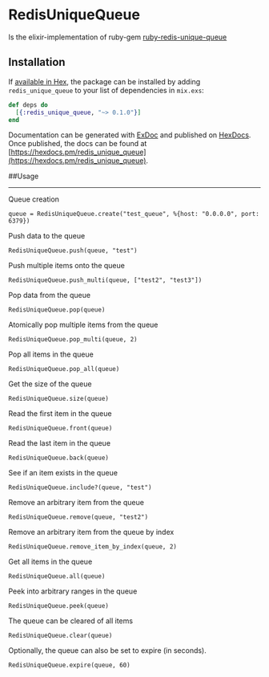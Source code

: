# RedisUniqueQueue

Is the elixir-implementation of ruby-gem [ruby-redis-unique-queue](https://github.com/MishaConway/ruby-redis-unique-queue)

## Installation

If [available in Hex](https://hex.pm/docs/publish), the package can be installed
by adding `redis_unique_queue` to your list of dependencies in `mix.exs`:

```elixir
def deps do
  [{:redis_unique_queue, "~> 0.1.0"}]
end
```

Documentation can be generated with [ExDoc](https://github.com/elixir-lang/ex_doc)
and published on [HexDocs](https://hexdocs.pm). Once published, the docs can
be found at [https://hexdocs.pm/redis_unique_queue](https://hexdocs.pm/redis_unique_queue).

##Usage
___
Queue creation

    queue = RedisUniqueQueue.create("test_queue", %{host: "0.0.0.0", port: 6379})

Push data to the queue

    RedisUniqueQueue.push(queue, "test")

Push multiple items onto the queue

    RedisUniqueQueue.push_multi(queue, ["test2", "test3"])

Pop data from the queue

    RedisUniqueQueue.pop(queue)

Atomically pop multiple items from the queue

    RedisUniqueQueue.pop_multi(queue, 2)

Pop all items in the queue

    RedisUniqueQueue.pop_all(queue)

Get the size of the queue

    RedisUniqueQueue.size(queue)

Read the first item in the queue

    RedisUniqueQueue.front(queue)

Read the last item in the queue

    RedisUniqueQueue.back(queue)

See if an item exists in the queue

    RedisUniqueQueue.include?(queue, "test")

Remove an arbitrary item from the queue

    RedisUniqueQueue.remove(queue, "test2")

Remove an arbitrary item from the queue by index

    RedisUniqueQueue.remove_item_by_index(queue, 2)

Get all items in the queue

    RedisUniqueQueue.all(queue)

Peek into arbitrary ranges in the queue

    RedisUniqueQueue.peek(queue)

The queue can be cleared of all items

    RedisUniqueQueue.clear(queue)

Optionally, the queue can also be set to expire (in seconds).

    RedisUniqueQueue.expire(queue, 60)
